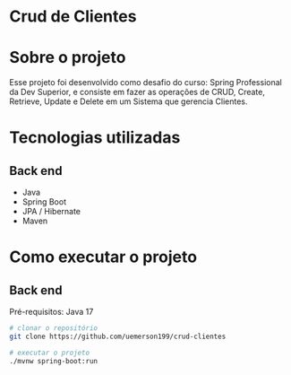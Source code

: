 # Crud de Clientes

# Sobre o projeto
Esse projeto foi desenvolvido como desafio do curso: Spring Professional da Dev Superior, e consiste em fazer as operações de CRUD, 
Create, Retrieve, Update e Delete em um Sistema que gerencia Clientes.

# Tecnologias utilizadas
## Back end
- Java
- Spring Boot
- JPA / Hibernate
- Maven

# Como executar o projeto

## Back end

Pré-requisitos: Java 17
  ```bash
  # clonar o repositório
  git clone https://github.com/uemerson199/crud-clientes

  # executar o projeto
  ./mvnw spring-boot:run
  ```
  
